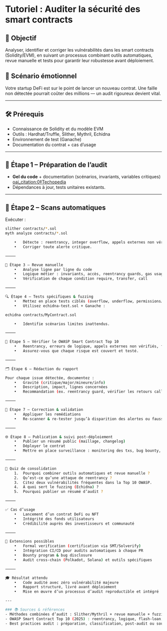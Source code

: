 # Tutoriel : Auditer la sécurité des smart contracts

## 🎯 Objectif  
Analyser, identifier et corriger les vulnérabilités dans les smart contracts (Solidity/EVM), en suivant un processus combinant outils automatiques, revue manuelle et tests pour garantir leur robustesse avant déploiement.

## 🧠 Scénario émotionnel  
Votre startup DeFi est sur le point de lancer un nouveau contrat. Une faille non détectée pourrait coûter des millions — un audit rigoureux devient vital.

---

## 🛠️ Prérequis  
- Connaissance de Solidity et du modèle EVM  
- Outils : Hardhat/Truffle, Slither, Mythril, Echidna  
- Environnement de test (Ganache)  
- Documentation du contrat + cas d’usage

---

## 🧩 Étape 1 – Préparation de l’audit  
- **Gel du code** + documentation (scénarios, invariants, variables critiques)  [oai_citation:0‡Techopedia](https://www.techopedia.com/smart-contract-security-audits-best-practices-and-vulnerability-mitigation-techniques?utm_source=chatgpt.com)  
- Dépendances à jour, tests unitaires existants.

---

## 🧩 Étape 2 – Scans automatiques  
Exécuter :

```bash
slither contracts/*.sol
myth analyze contracts/*.sol

	•	Détecte : reentrancy, integer overflow, appels externes non vérifiés, gas griefing, etc.  ￼
	•	Corriger toute alerte critique.

⸻

🧩 Étape 3 – Revue manuelle
	•	Analyse ligne par ligne du code
	•	Logique métier : invariants, accès, reentrancy guards, gas usage
	•	Vérification de chaque condition require, transfer, call  ￼

⸻

🔍 Étape 4 – Tests spécifiques & fuzzing
	•	Mettez en place tests ciblés (overflow, underflow, permissions…)
	•	Utilisez echidna-test.sol + Ganache :

echidna contracts/MyContract.sol

	•	Identifie scénarios limites inattendus.

⸻

🔐 Étape 5 – Vérifier le OWASP Smart Contract Top 10
	•	Reentrancy, erreurs de logique, appels externes non vérifiés, flash loans, manipulation d’oracles…  ￼ ￼
	•	Assurez-vous que chaque risque est couvert et testé.

⸻

🗂️ Étape 6 – Rédaction du rapport

Pour chaque issue détectée, documentez :
	•	Gravité (critique/major/mineure/info)  ￼
	•	Description, impact, lignes concernées
	•	Recommandation (ex. reentrancy guard, vérifier les retours call, utiliser SafeMath/OpenZeppelin)

⸻

🔁 Étape 7 – Correction & validation
	•	Appliquer les remédiations
	•	Re-scanner & re-tester jusqu’à disparition des alertes ou fausses positives traitées

⸻

🌐 Étape 8 – Publication & suivi post-déploiement
	•	Publier un résumé public (maillage, changelog)
	•	Déployer le contrat
	•	Mettre en place surveillance : monitoring des txs, bug bounty, outils comme Tenderly ou Forta.

⸻

🧪 Quiz de consolidation
	1.	Pourquoi combiner outils automatiques et revue manuelle ?
	2.	Qu’est-ce qu’une attaque de reentrancy ?
	3.	Citez deux vulnérabilités fréquentes dans la Top 10 OWASP.
	4.	À quoi sert le fuzzing (Echidna) ?
	5.	Pourquoi publier un résumé d’audit ?

⸻

✅ Cas d’usage
	•	Lancement d’un contrat DeFi ou NFT
	•	Intégrité des fonds utilisateurs
	•	Crédibilité auprès des investisseurs et communauté

⸻

🔧 Extensions possibles
	•	Formal verification (certification via SMT/Solverify)
	•	Intégration CI/CD pour audits automatiques à chaque PR
	•	Bounty program & bug disclosure
	•	Audit cross-chain (Polkadot, Solana) et outils spécifiques

⸻

🎓 Résultat attendu
	•	Code audité avec zéro vulnérabilité majeure
	•	Rapport structuré, livré avant déploiement
	•	Mise en œuvre d’un processus d’audit reproductible et intégré

---

### 📚 Sources & références  
- Méthodes combinées d’audit : Slither/Mythril + revue manuelle + fuzzing  [oai_citation:6‡PixelPlex](https://pixelplex.io/blog/smart-contract-vulnerabilities/?utm_source=chatgpt.com) [oai_citation:7‡Chainlink](https://chain.link/education-hub/how-to-audit-smart-contract?utm_source=chatgpt.com) [oai_citation:8‡ratherlabs.com](https://www.ratherlabs.com/blog/best-practices-for-a-smart-contract-audit?utm_source=chatgpt.com) [oai_citation:9‡insecure.in](https://www.insecure.in/blog/owasp-smart-contract-top-10-2025?utm_source=chatgpt.com) [oai_citation:10‡Ogenalabs Research Lab](https://ogenalabs.com/blog/smart-contract-auditing?utm_source=chatgpt.com) [oai_citation:11‡Techopedia](https://www.techopedia.com/smart-contract-security-audits-best-practices-and-vulnerability-mitigation-techniques?utm_source=chatgpt.com)  
- OWASP Smart Contract Top 10 (2025) : reentrancy, logique, flash‑loan, oracles, gas griefing…  [oai_citation:12‡Cyber Security News](https://cybersecuritynews.com/owasp-top-10-2025-smart-contract/?utm_source=chatgpt.com)  
- Best practices audit : préparation, classification, post‑audit ou source release ()